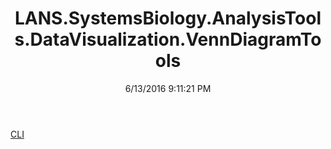 ﻿---
title: LANS.SystemsBiology.AnalysisTools.DataVisualization.VennDiagramTools
date: 6/13/2016 9:11:21 PM
---

[CLI](T-LANS.SystemsBiology.AnalysisTools.DataVisualization.VennDiagramTools.CLI.html)
